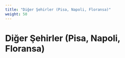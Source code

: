 ```yaml
---
title: "Diğer Şehirler (Pisa, Napoli, Floransa)"
weight: 50
---
```


# Diğer Şehirler (Pisa, Napoli, Floransa)
